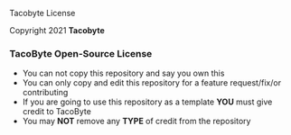 <!--
  Copyright TacoByte 2021
-->

Tacobyte License 

Copyright 2021 **Tacobyte**

### TacoByte Open-Source License 
- You can not copy this repository and say you own this
- You can only copy and edit this repository for a feature request/fix/or contributing
- If you are going to use this repository as a template **YOU** must give credit to TacoByte
- You may **NOT** remove any **TYPE** of credit from the repository
